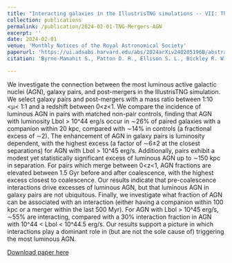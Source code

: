 ```yaml
---
title: "Interacting galaxies in the IllustrisTNG simulations -- VII: The connection between the most luminous active galactic nuclei and galaxy interactions"
collection: publications
permalink: /publication/2024-02-01-TNG-Mergers-AGN
excerpt: ''
date: 2024-02-01
venue: 'Monthly Notices of the Royal Astronomical Society'
paperurl: 'https://ui.adsabs.harvard.edu/abs/2024arXiv240205196B/abstract'
citation: 'Byrne-Mamahit S., Patton D. R., Ellison S. L., Bickley R. W.,   Ferreira L., Hani M., Quai S., and <b>Wilkinson S.</b> (2024). Interacting galaxies in the IllustrisTNG simulations -- VII: The connection between the most luminous active galactic nuclei and galaxy interactions; <i>MNRAS</i>. in press'

---
```

We investigate the connection between the most luminous active galactic nuclei (AGN), galaxy pairs, and post-mergers in the IllustrisTNG simulation. We select galaxy pairs and post-mergers with a mass ratio between 1:10 <μ< 1:1 and a redshift between  0<z<1. We compare the incidence of luminous AGN in pairs with matched non-pair controls, finding that AGN with luminosity  Lbol > 10^44 erg/s occur in  ∼26% of paired galaxies with a companion within 20 kpc, compared with  ∼14% in controls (a fractional excess of  ∼2). The enhancement of AGN in galaxy pairs is luminosity dependent, with the highest excess (a factor of  ∼6±2 at the closest separations) for AGN with  Lbol > 10^45 erg/s. Additionally, pairs exhibit a modest yet statistically significant excess of luminous AGN up to  ∼150 kpc in separation. For pairs which merge between  0<z<1, AGN fractions are elevated between 1.5 Gyr before and after coalescence, with the highest excess closest to coalescence. Our results indicate that pre-coalescence interactions drive excesses of luminous AGN, but that luminous AGN in galaxy pairs are not ubiquitous. Finally, we investigate what fraction of AGN can be associated with an interaction (either having a companion within 100 kpc or a merger within the last 500 Myr). For AGN with  Lbol > 10^45 erg/s, ∼55% are interacting, compared with a 30% interaction fraction in AGN with  10^44 < Lbol < 10^44.5 erg/s. Our results support a picture in which interactions play a dominant role in (but are not the sole cause of) triggering the most luminous AGN.

[Download paper here](https://ui.adsabs.harvard.edu/abs/2024arXiv240205196B/abstract)